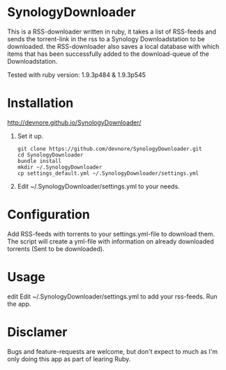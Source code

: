 SynologyDownloader
==================

This is a RSS-downloader written in ruby, it takes a list of RSS-feeds and sends the torrent-link in the rss to a Synology Downloadstation to be downloaded. the RSS-downloader also saves a local database with which items that has been successfully added to the download-queue of the Downloadstation.

Tested with ruby version: 1.9.3p484 & 1.9.3p545

# Installation
http://devnore.github.io/SynologyDownloader/

1. Set it up.

	```
	git clone https://github.com/devnore/SynologyDownloader.git
	cd SynologyDownloader
	bundle install
	mkdir ~/.SynologyDownloader
	cp settings_default.yml ~/.SynologyDownloader/settings.yml
	```
2. Edit ~/.SynologyDownloader/settings.yml to your needs.


# Configuration

Add RSS-feeds with torrents to your settings.yml-file to download them. The script will create a yml-file with information on already downloaded torrents (Sent to be downloaded).


# Usage
edit Edit ~/.SynologyDownloader/settings.yml to add your rss-feeds.
Run the app.

# Disclamer
Bugs and feature-requests are welcome, but don't expect to much as I'm only doing this app as part of learing Ruby.
